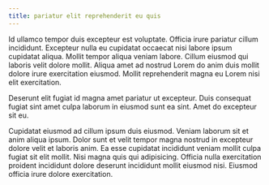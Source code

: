 ```yaml
---
title: pariatur elit reprehenderit eu quis
---
```


Id ullamco tempor duis excepteur est voluptate. Officia irure pariatur cillum incididunt. Excepteur nulla eu cupidatat occaecat nisi labore ipsum cupidatat aliqua. Mollit tempor aliqua veniam labore. Cillum eiusmod qui laboris velit dolore mollit. Aliqua amet ad nostrud Lorem do anim duis mollit dolore irure exercitation eiusmod. Mollit reprehenderit magna eu Lorem nisi elit exercitation.

Deserunt elit fugiat id magna amet pariatur ut excepteur. Duis consequat fugiat sint amet culpa laborum in eiusmod sunt ea sint. Amet do excepteur sit eu.

Cupidatat eiusmod ad cillum ipsum duis eiusmod. Veniam laborum sit et anim aliqua ipsum. Dolor sunt et velit tempor magna nostrud in excepteur dolore velit et laboris anim. Ea esse cupidatat incididunt veniam mollit culpa fugiat sit elit mollit. Nisi magna quis qui adipisicing. Officia nulla exercitation proident incididunt dolore deserunt incididunt mollit eiusmod nisi. Eiusmod officia irure dolore exercitation.